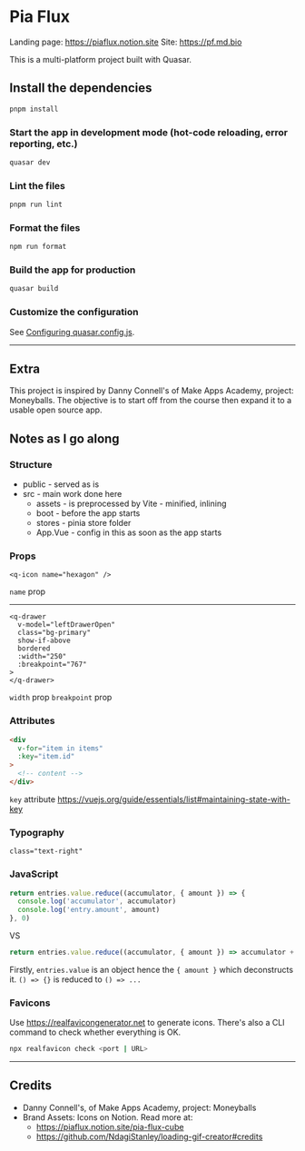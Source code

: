 # Pia Flux

Landing page: <https://piaflux.notion.site>
Site: <https://pf.md.bio>

This is a multi-platform project built with Quasar.

## Install the dependencies

```bash
pnpm install
```

### Start the app in development mode (hot-code reloading, error reporting, etc.)

```bash
quasar dev
```

### Lint the files

```bash
pnpm run lint
```

### Format the files

```bash
npm run format
```

### Build the app for production

```bash
quasar build
```

### Customize the configuration

See [Configuring quasar.config.js](https://v2.quasar.dev/quasar-cli-vite/quasar-config-js).

---

## Extra

This project is inspired by Danny Connell's of Make Apps Academy, project: Moneyballs. The objective is to start off from the course then expand it to a usable open source app.

## Notes as I go along

### Structure

- public - served as is
- src - main work done here
  - assets - is preprocessed by Vite - minified, inlining
  - boot - before the app starts
  - stores - pinia store folder
  - App.Vue - config in this as soon as the app starts

### Props

```vue
<q-icon name="hexagon" />
```

`name` prop

---

```vue
<q-drawer
  v-model="leftDrawerOpen"
  class="bg-primary"
  show-if-above
  bordered
  :width="250"
  :breakpoint="767"
>
</q-drawer>
```

`width` prop
`breakpoint` prop

### Attributes

```html
<div
  v-for="item in items"
  :key="item.id"
>
  <!-- content -->
</div>
```

`key` attribute <https://vuejs.org/guide/essentials/list#maintaining-state-with-key>

### Typography

```vue
class="text-right"
```

### JavaScript

```js
return entries.value.reduce((accumulator, { amount }) => {
  console.log('accumulator', accumulator)
  console.log('entry.amount', amount)
}, 0)
```

VS

```js
return entries.value.reduce((accumulator, { amount }) => accumulator + amount, 0)
```

Firstly, `entries.value` is an object hence the `{ amount }` which deconstructs it.
`() => {}` is reduced to `() => ...`

### Favicons

Use <https://realfavicongenerator.net> to generate icons. There's also a CLI command to check whether everything is OK.

```sh
npx realfavicon check <port | URL>
```

---

## Credits

- Danny Connell's, of Make Apps Academy, project: Moneyballs
- Brand Assets: Icons on Notion. Read more at:
  - <https://piaflux.notion.site/pia-flux-cube>
  - <https://github.com/NdagiStanley/loading-gif-creator#credits>
